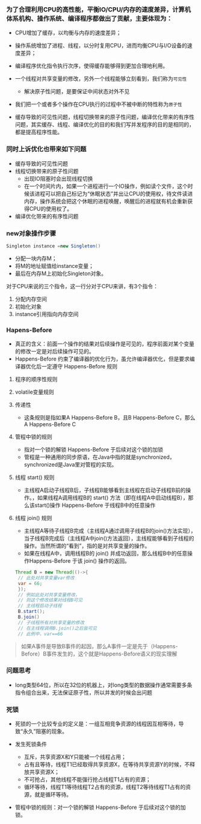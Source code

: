 ### 为了合理利用CPU的高性能，平衡IO/CPU/内存的速度差异，计算机体系机构、操作系统、编译程序都做出了贡献，主要体现为：
  - CPU增加了缓存，以均衡与内存的速度差异；
  - 操作系统增加了进程、线程，以分时复用CPU，进而均衡CPU与I/O设备的速度差异；
  - 编译程序优化指令执行次序，使得缓存能够得到更加合理地利用。

- 一个线程对共享变量的修改，另外一个线程能够立刻看到，我们称为```可见性```
  - 解决原子性问题，是要保证中间状态对外不见
- 我们把一个或者多个操作在CPU执行的过程中不被中断的特性称为```原子性```
- 缓存导致的可见性问题，线程切换带来的原子性问题，编译优化带来的有序性问题，其实缓存、线程、编译优化的目的和我们写并发程序的目的是相同的，都是提高程序性能。

### 同时上诉优化也带来如下问题
- 缓存导致的可见性问题
- 线程切换带来的原子性问题
  - 出现IO阻塞时会出现线程切换
  - 在一个时间片内，如果一个进程进行一个IO操作，例如读个文件，这个时候该进程可以把自己标记为“休眠状态”并出让CPU的使用权，待文件读进内存，操作系统会把这个休眠的进程唤醒，唤醒后的进程就有机会重新获得CPU的使用权了。
- 编译优化带来的有序性问题

### new对象操作步骤
``` java
Singleton instance =new Singleton()
```
- 分配一块内存M；
- 将M的地址赋值给instance变量；
- 最后在内存M上初始化Singleton对象。

对于CPU来说的三个指令，这一行分对于CPU来讲，有3个指令：
1. 分配内存空间
2. 初始化对象
3. instance引用指向内存空间

### Hapens-Before
- 真正的含义：前面一个操作的结果对后续操作是可见的，程序前面对某个变量的修改一定是对后续操作可见的。
- Happens-Before 约束了编译器的优化行为，虽允许编译器优化，但是要求编译器优化后一定遵守 Happens-Before 规则

1. 程序的顺序性规则
2. volatile变量规则
3. 传递性
   
   - 这条规则是指如果A Happens-Before B，且B Happens-Before C，那么A Happens-Before C
4. 管程中锁的规则
   - 指对一个锁的解锁 Happens-Before 于后续对这个锁的加锁
   - 管程是一种通用的同步原语，在Java中指的就是synchronized，synchronized是Java里对管程的实现。
5. 线程 start() 规则
   
   - 主线程A启动子线程B后，子线程B能够看到主线程在启动子线程B前的操作。，如果线程A调用线程B的 start() 方法（即在线程A中启动线程B），那么该start()操作 Happens-Before 于线程B中的任意操作
6. 线程 join() 规则
   - 主线程A等待子线程B完成（主线程A通过调用子线程B的join()方法实现），当子线程B完成后（主线程A中join()方法返回），主线程能够看到子线程的操作。当然所谓的“看到”，指的是对共享变量的操作。
   - 如果在线程A中，调用线程B的 join() 并成功返回，那么线程B中的任意操作Happens-Before 于该 join() 操作的返回。
   ```java
   Thread B = new Thread(()->{
    // 此处对共享变量var修改
    var = 66;
    });
    // 例如此处对共享变量修改，
    // 则这个修改结果对线程B可见
    // 主线程启动子线程
    B.start();
    B.join()
    // 子线程所有对共享变量的修改
    // 在主线程调用B.join()之后皆可见
    // 此例中，var==66
   ```
>如果A事件是导致B事件的起因，那么A事件一定是先于（Happens-Before）B事件发生的，这个就是Happens-Before语义的现实理解
### 问题思考
- long类型64位，所以在32位的机器上，对long类型的数据操作通常需要多条指令组合出来，无法保证原子性，所以并发的时候会出问题

### 死锁
- 死锁的一个比较专业的定义是：一组互相竞争资源的线程因互相等待，导致“永久”阻塞的现象。
- 发生死锁条件
  - 互斥，共享资源X和Y只能被一个线程占用；
  - 占有且等待，线程T1已经取得共享资源X，在等待共享资源Y的时候，不释放共享资源X；
  - 不可抢占，其他线程不能强行抢占线程T1占有的资源；
  - 循环等待，线程T1等待线程T2占有的资源，线程T2等待线程T1占有的资源，就是循环等待。

- 管程中锁的规则：对一个锁的解锁 Happens-Before 于后续对这个锁的加锁。

